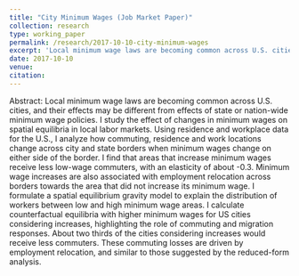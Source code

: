 ```yaml
---
title: "City Minimum Wages (Job Market Paper)"
collection: research
type: working_paper
permalink: /research/2017-10-10-city-minimum-wages
excerpt: 'Local minimum wage laws are becoming common across U.S. cities, and their effects may be different from effects of state or nation-wide minimum wage policies. I study the effect of changes in minimum wages on spatial equilibria in local labor markets. Using residence and workplace data for the U.S., I analyze how commuting, residence and work locations change across city and state borders when minimum wages change on either side of the border.'
date: 2017-10-10
venue: 
citation: 
---
```

Abstract: Local minimum wage laws are becoming common across U.S. cities, and their effects may be different from effects of state or nation-wide minimum wage policies. I study the effect of changes in minimum wages on spatial equilibria in local labor markets. Using residence and workplace data for the U.S., I analyze how commuting, residence and work locations change across city and state borders when minimum wages change on either side of the border. I find that areas that increase minimum wages receive less low-wage commuters, with an elasticity of about -0.3. Minimum wage increases are also associated with employment relocation across borders towards the area that did not increase its minimum wage. I formulate a spatial equilibrium gravity model to explain the distribution of workers between low and high minimum wage areas. I calculate counterfactual equilibria with higher minimum wages for US cities considering increases, highlighting the role of commuting and migration responses. About two thirds of the cities considering increases would receive less commuters. These commuting losses are driven by employment relocation, and similar to those suggested by the reduced-form analysis.

